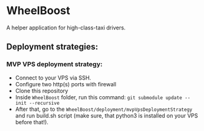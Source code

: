 # WheelBoost
A helper application for high-class-taxi drivers.

## Deployment strategies:

### MVP VPS deployment strategy:
+ Connect to your VPS via SSH.
+ Configure two http(s) ports with firewall
+ Clone this repository
+ Inside `WheelBoost` folder, run this command: `git submodule update --init --recursive` 
+ After that, go to the `WheelBoost/deployment/mvpVpsDeploymentStrategy` and run build.sh script (make sure, that python3 is installed on your VPS before that!). 
